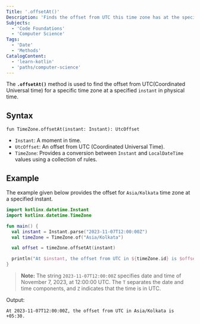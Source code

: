 ```yaml
---
Title: '.offsetAt()'
Description: 'Finds the offset from UTC this time zone has at the specified instant of physical time.'
Subjects:
  - 'Code Foundations'
  - 'Computer Science'
Tags:
  - 'Date'
  - 'Methods'
CatalogContent:
  - 'learn-kotlin'
  - 'paths/computer-science'
---
```


The **`.offsetAt()`** method is used to find the offset from UTC(Coordinated Universal time) for a specific time zone at a specified `instant` in physical time.

## Syntax

```pseudo
fun TimeZone.offsetAt(instant: Instant): UtcOffset
```

- `Instant`: A moment in time.
- `UtcOffset`: An offset from UTC (Coordinated Universal Time).
- `TimeZone`: Provides a conversion between `Instant` and `LocalDateTime` values using a collection of rules.

## Example

The example given below provides the offset for `Asia/Kolkata` time zone at a specified instant.

```kotlin
import kotlinx.datetime.Instant
import kotlinx.datetime.TimeZone

fun main() {
  val instant = Instant.parse("2023-11-07T12:00:00Z")
  val timeZone = TimeZone.of("Asia/Kolkata")

  val offset = timeZone.offsetAt(instant)

  println("At $instant, the offset from UTC in ${timeZone.id} is $offset.")
}

```

> **Note:** The string `2023-11-07T12:00:00Z` specifies date and time of November 7, 2023, at 12:00:00 UTC. The `T` separates the date and time components, and `Z` indicates that the time is in UTC.

Output:

```shell
At 2023-11-07T12:00:00Z, the offset from UTC in Asia/Kolkata is +05:30.

```

